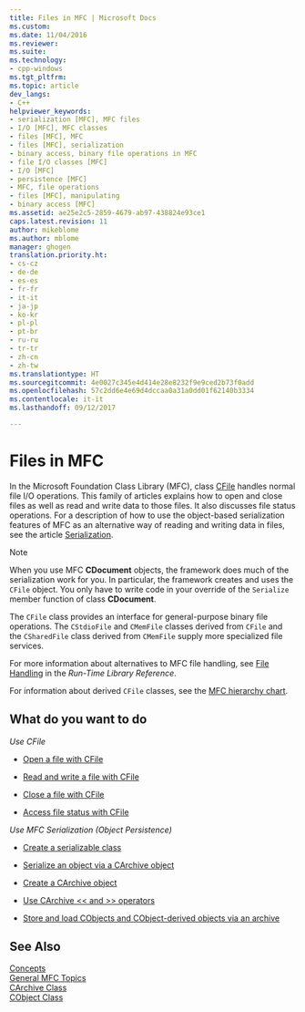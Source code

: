 ```yaml
---
title: Files in MFC | Microsoft Docs
ms.custom: 
ms.date: 11/04/2016
ms.reviewer: 
ms.suite: 
ms.technology:
- cpp-windows
ms.tgt_pltfrm: 
ms.topic: article
dev_langs:
- C++
helpviewer_keywords:
- serialization [MFC], MFC files
- I/O [MFC], MFC classes
- files [MFC], MFC
- files [MFC], serialization
- binary access, binary file operations in MFC
- file I/O classes [MFC]
- I/O [MFC]
- persistence [MFC]
- MFC, file operations
- files [MFC], manipulating
- binary access [MFC]
ms.assetid: ae25e2c5-2859-4679-ab97-438824e93ce1
caps.latest.revision: 11
author: mikeblome
ms.author: mblome
manager: ghogen
translation.priority.ht:
- cs-cz
- de-de
- es-es
- fr-fr
- it-it
- ja-jp
- ko-kr
- pl-pl
- pt-br
- ru-ru
- tr-tr
- zh-cn
- zh-tw
ms.translationtype: HT
ms.sourcegitcommit: 4e0027c345e4d414e28e8232f9e9ced2b73f0add
ms.openlocfilehash: 57c2dd6e4e69d4dccaa0a31a0dd01f62140b3334
ms.contentlocale: it-it
ms.lasthandoff: 09/12/2017

---
```

# <a name="files-in-mfc"></a>Files in MFC
In the Microsoft Foundation Class Library (MFC), class [CFile](../mfc/reference/cfile-class.md) handles normal file I/O operations. This family of articles explains how to open and close files as well as read and write data to those files. It also discusses file status operations. For a description of how to use the object-based serialization features of MFC as an alternative way of reading and writing data in files, see the article [Serialization](../mfc/serialization-in-mfc.md).  
  
> [!NOTE]
>  When you use MFC **CDocument** objects, the framework does much of the serialization work for you. In particular, the framework creates and uses the `CFile` object. You only have to write code in your override of the `Serialize` member function of class **CDocument**.  
  
 The `CFile` class provides an interface for general-purpose binary file operations. The `CStdioFile` and `CMemFile` classes derived from `CFile` and the `CSharedFile` class derived from `CMemFile` supply more specialized file services.  
  
 For more information about alternatives to MFC file handling, see [File Handling](../c-runtime-library/file-handling.md) in the *Run-Time Library Reference*.  
  
 For information about derived `CFile` classes, see the [MFC hierarchy chart](../mfc/hierarchy-chart.md).  
  
## <a name="what-do-you-want-to-do"></a>What do you want to do  
 *Use CFile*  
  
-   [Open a file with CFile](../mfc/opening-files.md)  
  
-   [Read and write a file with CFile](../mfc/reading-and-writing-files.md)  
  
-   [Close a file with CFile](../mfc/closing-files.md)  
  
-   [Access file status with CFile](../mfc/accessing-file-status.md)  
  
 *Use MFC Serialization (Object Persistence)*  
  
-   [Create a serializable class](../mfc/serialization-making-a-serializable-class.md)  
  
-   [Serialize an object via a CArchive object](../mfc/serialization-serializing-an-object.md)  
  
-   [Create a CArchive object](../mfc/two-ways-to-create-a-carchive-object.md)  
  
-   [Use CArchive <\< and >> operators](../mfc/using-the-carchive-output-and-input-operators.md)  
  
-   [Store and load CObjects and CObject-derived objects via an archive](../mfc/storing-and-loading-cobjects-via-an-archive.md)  
  
## <a name="see-also"></a>See Also  
 [Concepts](../mfc/mfc-concepts.md)   
 [General MFC Topics](../mfc/general-mfc-topics.md)   
 [CArchive Class](../mfc/reference/carchive-class.md)   
 [CObject Class](../mfc/reference/cobject-class.md)

